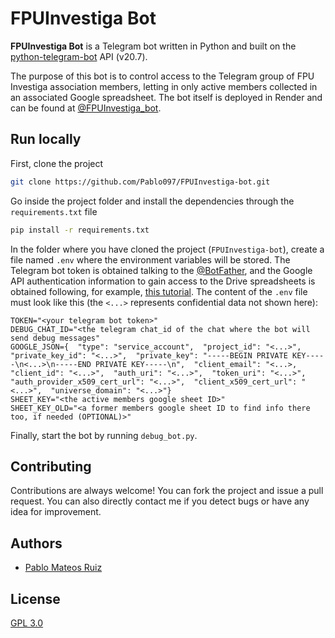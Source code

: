 # FPUInvestiga Bot

**FPUInvestiga Bot** is a Telegram bot written in Python and built on the [python-telegram-bot](https://github.com/python-telegram-bot/python-telegram-bot) API (v20.7).

The purpose of this bot is to control access to the Telegram group of FPU Investiga association members, letting in only active members collected in an associated Google spreadsheet. The bot itself is deployed in Render and can be found at [@FPUInvestiga_bot](https://t.me/fpuinvestiga_bot).
## Run locally

First, clone the project

```bash
git clone https://github.com/Pablo097/FPUInvestiga-bot.git
```

Go inside the project folder and install the dependencies through the `requirements.txt` file
```bash
pip install -r requirements.txt
```
In the folder where you have cloned the project (`FPUInvestiga-bot`), create a file named `.env` where the environment variables will be stored. The Telegram bot token is obtained talking to the [@BotFather](https://t.me/BotFather), and the Google API authentication information to gain access to the Drive spreadsheets is obtained following, for example, [this tutorial](https://www.datacamp.com/tutorial/how-to-analyze-data-in-google-sheets-with-python-a-step-by-step-guide). The content of the `.env` file must look like this (the `<...>` represents confidential data not shown here):
```
TOKEN="<your telegram bot token>"
DEBUG_CHAT_ID="<the telegram chat_id of the chat where the bot will send debug messages"
GOOGLE_JSON={  "type": "service_account",  "project_id": "<...>",  "private_key_id": "<...>",  "private_key": "-----BEGIN PRIVATE KEY-----\n<...>\n-----END PRIVATE KEY-----\n",  "client_email": "<...>,  "client_id": "<...>",  "auth_uri": "<...>",  "token_uri": "<...>",  "auth_provider_x509_cert_url": "<...>",  "client_x509_cert_url": "<...>",  "universe_domain": "<...>"}
SHEET_KEY="<the active members google sheet ID>"
SHEET_KEY_OLD="<a former members google sheet ID to find info there too, if needed (OPTIONAL)>"
```
Finally, start the bot by running `debug_bot.py`.

## Contributing

Contributions are always welcome! You can fork the project and issue a pull request.
You can also directly contact me if you detect bugs or have any idea for improvement.


## Authors

- [Pablo Mateos Ruiz](https://github.com/Pablo097)


## License

[GPL 3.0](https://choosealicense.com/licenses/gpl-3.0/)
